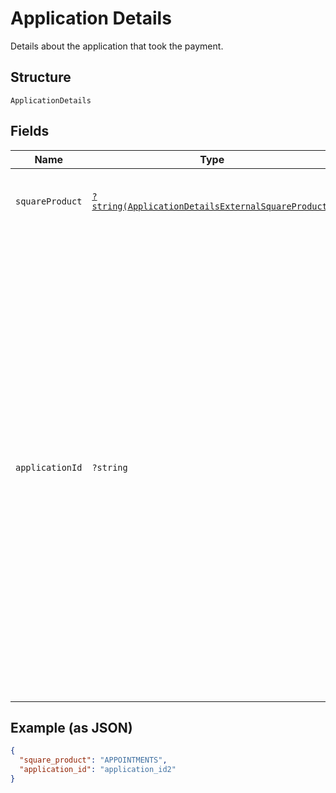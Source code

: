 
# Application Details

Details about the application that took the payment.

## Structure

`ApplicationDetails`

## Fields

| Name | Type | Tags | Description | Getter | Setter |
|  --- | --- | --- | --- | --- | --- |
| `squareProduct` | [`?string(ApplicationDetailsExternalSquareProduct)`](../../doc/models/application-details-external-square-product.md) | Optional | A list of products to return to external callers. | getSquareProduct(): ?string | setSquareProduct(?string squareProduct): void |
| `applicationId` | `?string` | Optional | The Square ID assigned to the application used to take the payment.<br>Application developers can use this information to identify payments that<br>their application processed.<br>For example, if a developer uses a custom application to process payments,<br>this field contains the application ID from the Developer Dashboard.<br>If a seller uses a [Square App Marketplace](https://developer.squareup.com/docs/app-marketplace)<br>application to process payments, the field contains the corresponding application ID. | getApplicationId(): ?string | setApplicationId(?string applicationId): void |

## Example (as JSON)

```json
{
  "square_product": "APPOINTMENTS",
  "application_id": "application_id2"
}
```

